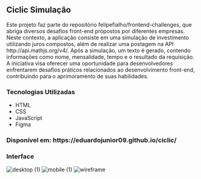 <h2>Ciclic Simulação</h2>
<p>Este projeto faz parte do repositório felipefialho/frontend-challenges, que abriga diversos desafios front-end propostos por diferentes empresas. Neste contexto, a aplicação consiste em uma simulação de investimento utilizando juros compostos, além de realizar uma postagem na API http://api.mathjs.org/v4/. Após a simulação, um texto é gerado, contendo informações como nome, mensalidade, tempo e o resultado da requisição. A iniciativa visa oferecer uma oportunidade para desenvolvedores enfrentarem desafios práticos relacionados ao desenvolvimento front-end, contribuindo para o aprimoramento de suas habilidades. </p>

<h3>Tecnologias Utilizadas</h3>

- HTML
- CSS
- JavaScript
- Figma 


<h3>Disponível em: https://eduardojunior09.github.io/ciclic/</h3>

<h3>Interface</h3>
  
![desktop (1)](https://github.com/eduardoJunior09/ciclic/assets/152993017/0317918c-1424-4773-81e7-d87b669abb57)
![mobile (1)](https://github.com/eduardoJunior09/ciclic/assets/152993017/3d4e4c65-3bd7-4db9-814c-23a120208726)
![wireframe](https://github.com/eduardoJunior09/ciclic/assets/152993017/81d6b5b0-7a1a-46ce-a302-e2a5437792a5)
